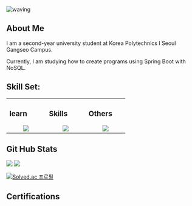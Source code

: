 ![waving](https://capsule-render.vercel.app/api?type=waving&height=200&text=shon0921%20github&fontAlign=60&fontAlignY=40&color=gradient)

## About Me

I am a second-year university student at Korea Polytechnics I Seoul Gangseo Campus. 


Currently, I am studying how to create programs using Spring Boot with NoSQL.

## Skill Set:

<table><tr><td valign="top" width="25%">

### learn 
<a href="https://github.com/shon0921">
<div align="center">  
       <img src="https://skillicons.dev/icons?i=html,css,js,vue,r,mongodb,redhat&perline=4" /> 
</div>
</a>
 </td><td valign="top" width="25%">
        
### Skills
<a href="https://github.com/shon0921">
<div align="center">
       <img src="https://skillicons.dev/icons?i=c,java,python,spring&perline=4" /> 
</div>
</a>

</td><td valign="top" width="25%">
  
### Others
<a href="https://github.com/shon0921">
<div align="center">
       <img src="https://skillicons.dev/icons?i=git,github,figma,discord,vim&perline=4" /> 
</div>
</a>
</td>
</tr></table>

## Git Hub Stats
<img src="https://github-readme-stats.vercel.app/api/top-langs/?username=shon0921&layout=compact">&nbsp;<img src="https://github-readme-stats.vercel.app/api?username=shon0921&show_icons=true"><br>

[![Solved.ac
프로필](http://mazassumnida.wtf/api/v2/generate_badge?boj=shon0921)](https://solved.ac/shon0921)

## Certifications

